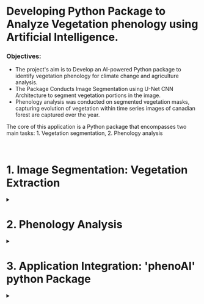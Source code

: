 # **Developing Python Package to Analyze Vegetation phenology using Artificial Intelligence.**
### Objectives:
*	The project's aim is to Develop an AI-powered Python package to identify vegetation phenology for climate change and agriculture analysis.
*	The Package Conducts Image Segmentation using U-Net CNN Architecture to segment vegetation portions in the image. 
*	Phenology analysis was conducted on segmented vegetation masks, capturing evolution of vegetation within time series images of canadian forest are captured over the year.
  
The core of this application is a Python package that encompasses two main tasks: 1. Vegetation segmentation, 2. Phenology analysis

<br>

# **1. Image Segmentation: Vegetation Extraction**
<details>
<summary></summary>

(Refer [Vegetation Image Segmentation.ipynb](Vegetation%20Image%20Segmentation.ipynb) notebook)
<br>

## (a) Dataset

Data was captured throughout the year using a phenocam in a Canadian forest consisting of coniferous (evergreen) and deciduous trees.
Our analysis focuses on the evolution of coniferous tree vegetation.

<p align='center'>
<img src="./assets/video1.gif" alt="Forest Images" width="450" height="330" >
</p>

**Labelling** : The images were manually labelled using the LabelME software. Polygon-shaped annotations were added to outline tree categories within each image. Corresponding label names, representing tree categories, are assigned to each polygon. 

<p align="center">
<img  src="./assets/labelling.png" width="380" height="250" />
</p>


**Converting to Binary Image** :
The labelling process generates JSON files in which each categoey outlines are stored as polygon coordinates. For training, image masks is necessary as labels, with pixel values indicating different category portions. Hence, the JSON files were converted into grayscale images. (Refer [Json_to_mask.py](./phenoAI/Train_Pheno_AI/Json_to_mask.py))

<table align = 'center'>
    <tr>
    <td align="center">Json Label</td>
    <td align="center">Image Mask</td>
  </tr>
  <tr>
    <td><img  src="./assets/label%20json.png" width="300" height="200" /></td>
    <td><img  src="./assets/mask.png" width="300" height="200" /></td>
  </tr>
 </table>

## (b) Model Training:
### `UNet` Architecture:
<p align="center">
<img align="center" src="./assets/unet.png" width="410" height="275" />
</p>

**Backbone**: EfficientNet
### *Perfomance Metrices and Loss* Function:
**Metrics** : 
<table align="center">
  <tr>
    <td><img  src="./assets/iou%20formula.png" width="200" height="75" /></td>
    <td><img  src="./assets/dice%20loss%20or%20f1%20score.png" width="200" height="75" /></td>
  </tr>
  <tr>
    <td align="center">Intersection over union</td>
    <td align="center">F1 score/dice coeffienct</td>
  </tr>
 </table>
 
**Loss function** : Jaccard loss(1-IoU) + Categorical Focal loss

Categorical Focal loss:<br>
$${L}\left({y,y'}\right)=-\sum_{i = 1}^{C}{α_i}\left({1-y'_i}\right)^{γ}{log(y'_i)}$$ 

<p align ='right'>
C : the total number of classes, &nbsp;  αi : class balancing factor for class i.<br> γ : focusing parameter,emphasize hard-to-classify examples.
</p>

## (c) Results: 
<p align ='center'>
<img  src="./assets/loss%20vs%20epoch.png" width="500" height="150" />
<img  src="./assets/iou%20vs%20epoch.png" width="500" height="150" /> 
</p>

**Test results**:
Loss:  0.1567,
iou : 0.9121,
f1-score : 0.9235

<table align='center'>
    <tr>
    <td align="center">Image</td>
    <td align="center">Actual Mask</td>
    <td align="center">Predicted Mask</td>

  </tr>
  <tr>
    <td><img  src="./assets/image%20for%20clustering.JPG" width="300" height="220" /></td>
    <td><img  src="./assets/actual_mask.png" width="300" height="220" /></td>
    <td><img  src="./assets/pred_mask.png" width="300" height="220" /></td>
  </tr>
 </table>

<br>
</details>

# **2. Phenology Analysis**
<details>
<summary></summary>
(Refer [Phenology Analysis.ipynb](Phenology%20Analysis.ipynb) notebook for the code)


Phenological analysis helps in understanding timing of plant growth and senescence. It is performed over time series vegetation images captured over a year from a forest site of Canada.

<h3>(a) Vegetation Extraction</h3>
Deep learning algorithms were utilized for precise vegetation extraction from images.

<table align='center'>
    <tr>
    <td align="center">Coniferous & Deciduous trees</td>
    <td align="center">Coniferous Portion</td>
  </tr>
  <tr>
    <td><img  src="./assets/image%20for%20clustering.JPG" width="300" height="220" /></td>
    <td><img  src="./assets/coniferous_mask.png" width="300" height="220" /></td>
  </tr>
 </table>

<h3>(b) Automatic ROIs Generation</h3>

The vegetation portion was divided into multiple Regions of Interest (ROIs) using the <strong>***k-means***</strong> algorithm.

This division facilitated examination of the variability within the vegetation population.
<p align='center'>
<img  src="./assets/clustered_mask.png" width="300" height="220" />
</p>

<h3>(c) GCC Calculation</h3>
GCC(Green Chromatic Coordinate) is one of the important index for greenness measurement. It is calculated for each ROI in the image.

GCC represents the green proportion among the Red, Green, and Blue (RGB) bands. <br>
GCC=sum(G band)/(sum(R band)+Sum(G band)+sum(B band))

<br>

<h3>(d) Curve Fitting</h3>

GCC values were plotted against the day of the year(doy) and fitted using a <strong> ***double logistic function*** </strong>.

Provides insights into the growth and declination of vegetation over time.



Greenness w.r.t time follow below curve:<br>
<p align='center'>
<img  src="./assets/function.png" width="400" height="200" />
</p>
Function for representing Greenness evolution:

<p align='center'>
<img  src="./assets/double%20logistic%20formula.png" width="787" height="100" />
</p>
<!-- 
${y'}\left({DoY}\right)={min}+\left({max}-{min}\right)\left(\underbrace{\frac{{1}}{{{1}+{e}}^{-{GrowthRate}\left({DoY}-{SoS}\right)}}}_{σ1}+\underbrace{\frac{{1}}{{{1}+{e}}^{{DecayRate}\left({DoY}-{EoS}\right)}}}_{σ2}-{1}\right)$ -->

<h3>(e) Phenological Parameters Estimation</h3>
The double logistic function involved six parameters: maximum and minimum GCC values, Greenness growth and decay rates, and start and end dates of season(sos &eos).

Parameter values were estimated using a loss optimization technique called ***Gradient Descent***.

**Updated parameter**: &nbsp;&nbsp; ${θ'} = {θ} - \left({LearningRate}\right)\frac{∂J}{∂θ}$, &nbsp;&nbsp; $\frac{∂J}{∂θ} = \frac{1}{m}\sum{_{i = 1}^{m}} \left({y'}-{y}\right)\left(\frac{∂y'}{∂θ}\right)$

$\frac{∂y'}{∂min} = \left(\frac{max - y'}{max-min}\right)$, &nbsp; &nbsp;
$\frac{∂y'}{∂min} = \left(\frac{y'- min}{max-min}\right)$

$\frac{∂y'}{∂SoS} = \left({GrowthRate}\right)\left({max- min}\right)\left({σ1}\right)\left({1-σ1}\right)$, &nbsp;&nbsp;
$\frac{∂y'}{∂EoS} = -\left({DecayRate}\right)\left({max- min}\right)\left({σ2}\right)\left({1-σ2}\right)$ 

$\frac{∂y'}{∂GrowthRate} = -\left({DoY - SoS}\right)\left({max- min}\right)\left({σ1}\right)\left({1-σ1}\right)$, &nbsp;&nbsp;
$\frac{∂y'}{∂DecayRate} = \left({DoY -EoS}\right)\left({max- min}\right)\left({σ2}\right)\left({1-σ2}\right)$ 

<br>
</details>

# **3. Application Integration: 'phenoAI' python Package**
<details>
<summary></summary>
  
(Refer [PhenoAI package functioning.ipynb](PhenoAI%20package%20functioning.ipynb) notebook)

The PhenoAI package can be installed from provided whl file containing the modules of the package by running the following command in an jupyter environment:
```ruby
!pip install phenoAI-0.1-py3-none-any.whl
```

Dependencies: 
```
opencv-python,
tensorflow,
keras,
tqdm,
segmentation_models,
xlsxwriter,
albumentations
imgaug
```
All the required libraries and packages will be automatically installed with installation of PhenoAI.

The PhenoAI is divided in 2 modules. Its documentation is provided below.
## (a)  trainPhenoAI: 
The *\`trainPhenoAI(dataset_path, epochs,learning_rate, batch_size,is_augmentation)*\` function is used to create a segmentation model by training it through an image dataset. 

*\`dataset_path*\` : the location of the dataset containing images and labels. 
Optional Parameters: *\`epochs*\`, *\`learning_rate*\`, *\`batch_size*\`, *\`is_augmentation*\`(True to increase data)

This function has below sub-functions: 
- *\`reTrain(epochs)*\`: For Training the model for more epochs 
- *\`performanceReport()*\`: Gives us loss(or metrics) vs epochs graphs, scores of test data prediction
-	 *\`saveModel(saving_location)*\`: This function saves the trained phenological model. 

``` ruby
from phenoAI import trainPhenoAI
model = trainPhenoAI (dataset_path)
```
```
Saving Image masks of Json labels...|done
Orderwise Classes names:  ['deciduous', 'coniferous']
Loading Dataset images and masks for training...|done
Training the model...
Epoch 1/35
...
```
```ruby
model.reTrain(epochs =5)
model.saveModel(‘my_model.zip’)
```
**for getting performance report**
```ruby
model.performanceReport()
```

```
Test performance:
Loss:  0.1567145701646805
iou : 0.9121432443618774
f1-score : 0.923451619338989
```

## (b) loadModel:

The function *\`loadModel (model, dataset_path, class_name,date_pattern)*\` creates an analysis object for a specific class of trees in the dataset. 

The following are function's arguments:
- *\`model*\`: This is the location of the model zip file obtained from the *\`trainPhenoAI*\` module.
- *\`dataset_path*\`: This is the location of the images for analysis.
- *\`class_name*\`: This is the name of the tree category on which the analysis will be performed. 
- *\`date_pattern*\`: This is used for extracting date from image name. <br>
This should match with image file name. It should contain 'yyyy', 'dd' and 'mm', and '*' charecter. '\*' is used for covering zero aur more consequent characters.<br>
For Example: for file 'Sd-<u>20221204</u>-15_sdg.jpg', pattern can be: '\*yyyymmdd-\*' or '\*-yyyymmdd-\*'.

```ruby
from phenoAI import loadModel
pheno = loadModel (model_path, dataset, vegetation_name, “_*yyyy-mmdd_*”)
```
```
Loading Vegetation segmentation Model...|done
Importing Dataset...|done
Creating ROIs in the vegetation segment...|done
Extracting Chromatic chromatic coordinate from Images...|done
Calculating phenological Parameters...|done
```
The analysis object created by this function includes the following functions:

- *\`showROIs()*\`: This displays the images with selected ROIs.
- *\`extractGCCParameters()*\`: This function extracts the six phenological parameters for GCC.
- *\`plotGCC()*\`: This function plots GCC versus Day of Year (DoY) graph.
- *\`saveGCCPlot(path_location)*\`: This function saves the GCC vs. DoY plot images in the 
- *\`saveCCsTimeSeries(path_location)*\`: This function saves all records of GCC, BCC, RCC, and six phenological parameters in an Excel file at the given location. 


Showing ROIs:
```ruby
pheno.saveROIsImage("ROI_image.jpg")
pheno.showROIs()
```
<img  src="./assets/roi_image.png" width="300" height="200" />        

Plotting GCC w.r.t. Day of year:
```ruby
pheno.saveGCCPlot("GCC_plot.jpg")
pheno.plotGCC()
```
<img  src="./assets/gcc%20plot.png" width="500" height="200" />         

Phenological Parameters: 
```ruby
min, max, slope1, SoS, slope2, EoS = pheno.extractGCCParameters()
```
```
Maximum GCC: 0.4
Start of season(DoY):  117
End of season:  302
Greenary increasing rate: 0.048
Greenary decreasing rate: 0.036
```
Saving all the record of parameters and chromatic coordinates:
``` ruby
pheno.saveCCsTimeSeries(r"G:\packege testing")
```
<img  src="./assets/time%20series%20excel.png" width="650" height="200" /> 

</details>
